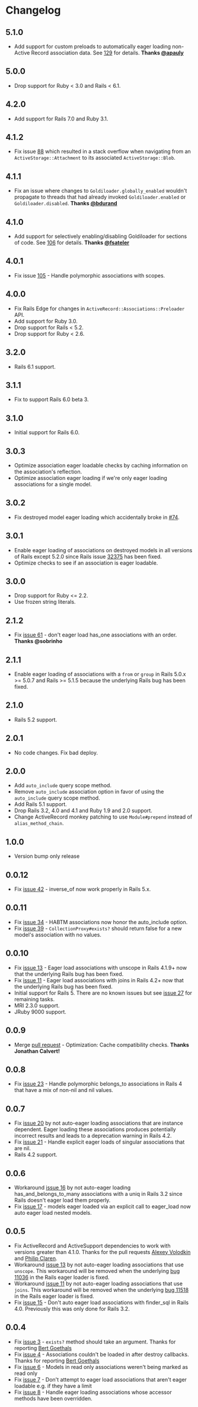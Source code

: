 # Changelog

## 5.1.0
- Add support for custom preloads to automatically eager loading non-Active Record association data. See
  [129](https://github.com/salsify/goldiloader/pull/129) for details.
  **Thanks [@apauly](https://github.com/apauly)**

## 5.0.0
- Drop support for Ruby < 3.0 and Rails < 6.1.

## 4.2.0
- Add support for Rails 7.0 and Ruby 3.1.

## 4.1.2
- Fix issue [88](https://github.com/salsify/goldiloader/issues/88) which resulted in a stack overflow when
  navigating from an `ActiveStorage::Attachment` to its associated `ActiveStorage::Blob`.

## 4.1.1
- Fix an issue where changes to `Goldiloader.globally_enabled` wouldn't propagate to threads 
  that had already invoked `Goldiloader.enabled` or `Goldiloader.disabled`. 
  **Thanks [@bdurand](https://github.com/bdurand)**

## 4.1.0
- Add support for selectively enabling/disabling Goldiloader for sections of code. See 
  [106](https://github.com/salsify/goldiloader/pull/106) for details. 
  **Thanks [@fsateler](https://github.com/fsateler)**

## 4.0.1
- Fix issue [105](https://github.com/salsify/goldiloader/issues/105) - Handle polymorphic associations with scopes.

## 4.0.0
- Fix Rails Edge for changes in `ActiveRecord::Associations::Preloader` API.
- Add support for Ruby 3.0.  
- Drop support for Rails < 5.2.
- Drop support for Ruby < 2.6.

## 3.2.0
- Rails 6.1 support.

## 3.1.1
- Fix to support Rails 6.0 beta 3.

## 3.1.0
- Initial support for Rails 6.0.

## 3.0.3
- Optimize association eager loadable checks by caching information on the association's reflection.
- Optimize association eager loading if we're only eager loading associations for a single model.

## 3.0.2
- Fix destroyed model eager loading which accidentally broke in [#74](https://github.com/salsify/goldiloader/pull/74).

## 3.0.1
- Enable eager loading of associations on destroyed models in all versions of Rails except 5.2.0 since
  Rails issue [32375](https://github.com/rails/rails/pull/32375) has been fixed.
- Optimize checks to see if an association is eager loadable.

## 3.0.0
* Drop support for Ruby <= 2.2.
* Use frozen string literals.

## 2.1.2 
* Fix [issue 61](https://github.com/salsify/goldiloader/issues/61) - don't eager load has_one associations with an order.
  **Thanks @sobrinho**

## 2.1.1
* Enable eager loading of associations with a `from` or `group` in Rails 5.0.x >= 5.0.7 and Rails >= 5.1.5 because
  the underlying Rails bug has been fixed.
  
## 2.1.0
* Rails 5.2 support.

## 2.0.1
* No code changes. Fix bad deploy.

## 2.0.0
* Add `auto_include` query scope method.
* Remove `auto_include` association option in favor of using the `auto_include` query scope method.
* Add Rails 5.1 support.
* Drop Rails 3.2, 4.0 and 4.1 and Ruby 1.9 and 2.0 support.
* Change ActiveRecord monkey patching to use `Module#prepend` instead of `alias_method_chain`.

## 1.0.0
* Version bump only release

## 0.0.12
* Fix [issue 42](https://github.com/salsify/goldiloader/issues/42) - inverse_of now work properly in Rails 5.x.

## 0.0.11
* Fix [issue 34](https://github.com/salsify/goldiloader/issues/34) - HABTM associations now honor 
  the auto_include option.
* Fix [issue 39](https://github.com/salsify/goldiloader/issues/39) - `CollectionProxy#exists?` should return false 
  for a new model's association with no values.
  
## 0.0.10
* Fix [issue 13](https://github.com/salsify/goldiloader/issues/13) - Eager load associations with unscope
  in Rails 4.1.9+ now that the underlying Rails bug has been fixed.
* Fix [issue 11](https://github.com/salsify/goldiloader/issues/11) - Eager load associations with joins in 
  Rails 4.2+ now that the underlying Rails bug has been fixed.
* Initial support for Rails 5. There are no known issues but see 
  [issue 27](https://github.com/salsify/goldiloader/issues/27) for remaining tasks.
* MRI 2.3.0 support.
* JRuby 9000 support.

## 0.0.9
* Merge [pull request](https://github.com/salsify/goldiloader/pull/24) - Optimization: Cache compatibility
  checks. **Thanks Jonathan Calvert!**

## 0.0.8
* Fix [issue 23](https://github.com/salsify/goldiloader/issues/23) - Handle polymorphic belongs_to
  associations in Rails 4 that have a mix of non-nil and nil values.

## 0.0.7
* Fix [issue 20](https://github.com/salsify/goldiloader/issues/20) by not auto-eager loading 
  associations that are instance dependent. Eager loading these associations produces potentially
  incorrect results and leads to a deprecation warning in Rails 4.2.
* Fix [issue 21](https://github.com/salsify/goldiloader/issues/21) - Handle explicit eager loads
  of singular associations that are nil.
* Rails 4.2 support.

## 0.0.6
* Workaround [issue 16](https://github.com/salsify/goldiloader/issues/16) by not auto-eager loading 
  has_and_belongs_to_many associations with a uniq in Rails 3.2 since Rails doesn't eager load them 
  properly.
* Fix [issue 17](https://github.com/salsify/goldiloader/issues/17) - models eager loaded via an explicit
  call to eager_load now auto eager load nested models.

## 0.0.5

* Fix ActiveRecord and ActiveSupport dependencies to work with versions greater than 4.1.0. Thanks for the pull
  requests [Alexey Volodkin](https://github.com/miraks) and [Philip Claren](https://github.com/DerKobe).
* Workaround [issue 13](https://github.com/salsify/goldiloader/issues/13) by not auto-eager loading associations
  that use `unscope`. This workaround will be removed when the underlying 
  [bug 11036](https://github.com/rails/rails/issues/11036) in the Rails eager loader is fixed.
* Workaround [issue 11](https://github.com/salsify/goldiloader/issues/11) by not auto-eager loading associations
  that use `joins`. This workaround will be removed when the underlying 
  [bug 11518](https://github.com/rails/rails/pull/11518) in the Rails eager loader is fixed.
* Fix [issue 15](https://github.com/salsify/goldiloader/issues/15) - Don't auto eager load associations 
  with finder_sql in Rails 4.0. Previously this was only done for Rails 3.2.

## 0.0.4
 
* Fix [issue 3](https://github.com/salsify/goldiloader/issues/3) - `exists?` method should take an argument. 
  Thanks for reporting [Bert Goethals](https://github.com/Bertg)
* Fix [issue 4](https://github.com/salsify/goldiloader/issues/4) - Associations couldn't be loaded in after 
  destroy callbacks. Thanks for reporting [Bert Goethals](https://github.com/Bertg)
* Fix [issue 6](https://github.com/salsify/goldiloader/issues/6) - Models in read only associations weren't
  being marked as read only
* Fix [issue 7](https://github.com/salsify/goldiloader/issues/7) - Don't attempt to eager load associations that
  aren't eager loadable e.g. if they have a limit
* Fix [issue 8](https://github.com/salsify/goldiloader/issues/8) - Handle eager loading associations whose 
  accessor methods have been overridden.

